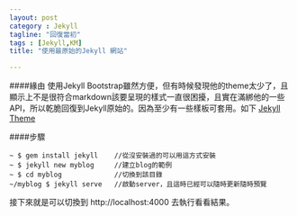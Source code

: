 ```yaml
---
layout: post
category : Jekyll 
tagline: "回復當初"
tags : [Jekyll,KM]
title: "使用最原始的Jekyll 網站"

---
```


####緣由
使用Jekyll Bootstrap雖然方便，但有時候發現他的theme太少了，且顯示上不是很符合markdown該要呈現的樣式一直很困擾，且實在滿綁他的一些API，所以乾脆回復到Jekyll原始的。因為至少有一些樣板可套用。如下 [Jekyll Theme](http://jekyllthemes.org/)

####步驟

```
~ $ gem install jekyll    //從沒安裝過的可以用這方式安裝  
~ $ jekyll new myblog     //建立blog的範例  
~ $ cd myblog             //切換到該目錄  
~/myblog $ jekyll serve   //啟動server，且這時已經可以隨時更新隨時預覽
```

接下來就是可以切換到 http://localhost:4000 去執行看看結果。

